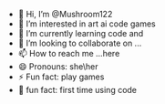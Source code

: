 - 👋 Hi, I’m @Mushroom122
- 👀 I’m interested in art ai code games 
- 🌱 I’m currently learning code and 
- 💞️ I’m looking to collaborate on ...
- 📫 How to reach me ...here
- 😄 Pronouns: she\her 
- ⚡ Fun fact: play games 
- 🩷 fun fact: first time using code
<!---
Mushroom122/Mushroom122 is a ✨ special ✨ repository because its `README.md` (this file) appears on your GitHub profile.
You can click the Preview link to take a look at your changes.
--->
